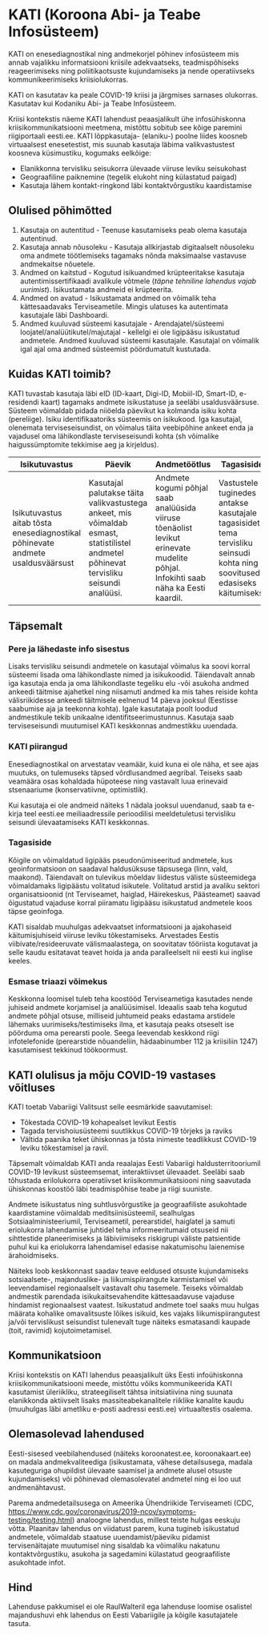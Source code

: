 # KATI (Koroona Abi- ja Teabe Infosüsteem)

KATI on enesediagnostikal ning andmekorjel põhinev infosüsteem mis annab vajalikku informatsiooni kriisile adekvaatseks, teadmispõhiseks reageerimiseks ning poliitikaotsuste kujundamiseks ja nende operatiivseks kommunikeerimiseks kriisiolukorras.

KATI on kasutatav ka peale COVID-19 kriisi ja järgmises sarnases olukorras. Kasutatav kui Kodaniku Abi- ja Teabe Infosüsteem.

Kriisi kontekstis näeme KATI lahendust peaasjalikult ühe infosühiskonna kriisikommunikatsiooni meetmena, mistõttu sobitub see kõige paremini riigiportaali eesti.ee. KATI lõppkasutaja- (elaniku-) poolne liides koosneb virtuaalsest enesetestist, mis suunab kasutaja läbima valikvastustest koosneva küsimustiku, kogumaks eelkõige:

- Elanikkonna tervisliku seisukorra ülevaade viiruse leviku seisukohast
- Geograafiline paiknemine (tegelik elukoht ning külastatud paigad)
- Kasutaja lähem kontakt-ringkond läbi kontaktvõrgustiku kaardistamise

## Olulised põhimõtted
1. Kasutaja on autentitud	- Teenuse kasutamiseks peab olema kasutaja autentinud.
2. Kasutaja annab nõusoleku	- Kasutaja allkirjastab digitaalselt nõusoleku oma andmete töötlemiseks tagamaks nõnda maksimaalse vastavuse andmekaitse nõuetele.
3. Andmed on kaitstud	- Kogutud isikuandmed krüpteeritakse kasutaja autentimissertifikaadi avalikule võtmele (*täpne tehniline lahendus vajab uurimist*). Isikustamata andmeid ei krüpteerita.
4. Andmed on avatud -	Isikustamata andmed on võimalik teha kättesaadavaks Terviseametile. Mingis ulatuses ka autentimata kasutajale läbi Dashboardi.
5. Andmed kuuluvad süsteemi kasutajale -	Arendajatel/süsteemi loojatel/analüütikutel/majutajal - kellelgi ei ole ligipääsu isikustatud andmetele. Andmed kuuluvad süsteemi kasutajale. Kasutajal on võimalik igal ajal oma andmed süsteemist pöördumatult kustutada.

## Kuidas KATI toimib?
KATI tuvastab kasutaja läbi eID (ID-kaart, Digi-ID, Mobiil-ID, Smart-ID, e-residendi kaart) tagamaks andmete isikustatuse ja seeläbi usaldusväärsuse. Süsteem võimaldab pidada niiöelda päevikut ka kolmanda isiku kohta (pereliige). Isiku identifikaatoriks süsteemis on isikukood. Iga kasutajal, olenemata terviseseisundist, on võimalus täita veebipõhine ankeet enda ja vajadusel oma lähikondlaste terviseseisundi kohta (sh võimalike haigussümptomite tekkimise aeg ja kirjeldus).

Isikutuvastus | Päevik | Andmetöötlus | Tagasiside
------------- | ------------- | ------------- | ------------- 
Isikutuvastus aitab tõsta enesediagnostikal põhinevate andmete usaldusväärsust | Kasutajal palutakse täita valikvastustega ankeet, mis võimaldab esmast, statistilistel andmetel põhinevat tervisliku seisundi analüüsi. | Andmete kogumi põhjal saab analüüsida viiruse tõenäolist levikut erinevate mudelite põhjal. Infokihti saab näha ka Eesti kaardil. | Vastustele tuginedes antakse kasutajale tagasisidet tema tervisliku seinsudi kohta ning soovitused edasiseks käitumiseks.

## Täpsemalt
### Pere ja lähedaste info sisestus
Lisaks tervisliku seisundi andmetele on kasutajal võimalus ka soovi korral süsteemi lisada oma lähikondlaste nimed ja isikukoodid. Täiendavalt annab iga kasutaja enda ja oma lähikondlaste tegeliku elu -või asukoha andmed ankeedi täitmise ajahetkel ning niisamuti andmed ka mis tahes reiside kohta välisriikidesse ankeedi täitmisele eelnenud 14 päeva jooksul (Eestisse saabumise aja ja teekonna kohta). Igale kasutataja poolt loodud andmestikule tekib unikaalne identifitseerimustunnus. Kasutaja saab terviseseisundi muutumisel KATI keskkonnas andmestikku uuendada.

### KATI piirangud
Enesediagnostikal on arvestatav veamäär, kuid kuna ei ole näha, et see ajas muutuks, on tulemuseks täpsed võrdlusandmed aegribal. Teiseks saab veamäära osas kohaldada hüpoteese ning vastavalt luua erinevaid stsenaariume (konservatiivne, optimistlik).

Kui kasutaja ei ole andmeid näiteks 1 nädala jooksul uuendanud, saab ta e-kirja teel eesti.ee meiliaadressile perioodilisi meeldetuletusi tervisliku seisundi ülevaatamiseks KATI keskkonnas.

### Tagasiside
Kõigile on võimaldatud ligipääs pseudonümiseeritud andmetele, kus geoinformatsioon on saadaval haldusüksuse täpsusega (linn, vald, maakond). Täiendavalt on tulevikus mõeldav liidestus väliste süsteemidega võimaldamaks ligipäästu volitatud isikutele. Volitatud arstid ja avaliku sektori organisatsioonid (nt Terviseamet, haiglad, Häirekeskus, Päästeamet) saavad õigustatud vajaduse korral piiramatu ligipääsu isikustatud andmetele koos täpse geoinfoga.

KATI sisaldab muuhulgas adekvaatset informatsiooni ja ajakohaseid käitumisjuhiseid viiruse leviku tõkestamiseks. Arvestades Eestis viibivate/resideeruvate välismaalastega, on soovitatav tööriista kogutavat ja selle kaudu esitatavat teavet hoida ja anda paralleelselt nii eesti kui inglise keeles.

### Esmase triaazi võimekus
Keskkonna loomisel tuleb teha koostööd Terviseametiga kasutades nende juhiseid andmete korjamisel ja analüüsimisel. Ideaalis saab teha kogutud andmete põhjal otsuse, milliseid juhtumeid peaks edastama arstidele lähemaks uurimiseks/testimiseks ilma, et kasutaja peaks otseselt ise pöörduma oma perearsti poole. Seega leevendab keskkond riigi infotelefonide (perearstide nõuandeliin, hädaabinumber 112 ja kriisiliin 1247) kasutamisest tekkinud töökoormust.

## KATI olulisus ja mõju COVID-19 vastases võitluses

KATI toetab Vabariigi Valitsust selle eesmärkide saavutamisel:

- Tõkestada COVID-19 kohapealset levikut Eestis
- Tagada tervishoiusüsteemi suutlikkus COVID-19 tõrjeks ja raviks
- Vältida paanika teket ühiskonnas ja tõsta inimeste teadlikkust COVID-19 leviku tõkestamisel ja ravil.

Täpsemalt võimaldab KATI anda reaalajas Eesti Vabariigi haldusterritooriumil COVID-19 levikust süsteemsemat, interaktiivset ülevaadet. Seeläbi saab tõhustada erilolukorra operatiivset kriisikommunikatsiooni ning saavutada ühiskonnas koostöö läbi teadmispõhise teabe ja riigi suuniste.

Andmete isikustatus ning suhtlusvõrgustike ja geograafiliste asukohtade kaardistamine võimaldab meditsiinisüsteemil, sealhulgas Sotsiaalministeeriumil, Terviseametil, perearstidel, haiglatel ja samuti eriolukorra lahendamise juhtidel teha informeeritumaid otsuseid nii sihttestide planeerimiseks ja läbiviimiseks riskigrupi väliste patsientide puhul kui ka eriolukorra lahendamisel edasise nakatumisohu laienemise ärahoidmiseks.

Näiteks loob keskkonnast saadav teave eeldused otsuste kujundamiseks sotsiaalsete-, majanduslike- ja liikumispiirangute karmistamisel või leevendamisel regionaalselt vastavalt ohu tasemele. Teiseks võimaldab andmestik parendada isikukaitsevahendite kättesaadavuse vajaduse hindamist regionaalsest vaatest. Isikustatud andmete toel saaks muu hulgas määrata kohalike omavalitsuste lõikes isikuid, kes vajaks liikumispiirangutest ja/või tervislikust seisundist tulenevalt tuge näiteks esmatasandi kaupade (toit, ravimid) kojutoimetamisel.

## Kommunikatsioon
Kriisi kontekstis on KATI lahendus peaasjalikult üks Eesti infoühiskonna kriisikommunikatsiooni meede, mistõttu võiks kommunikeerida KATI kasutamist üleriikliku, strateegiliselt tähtsa initsiatiivina ning suunata elanikkonda aktiivselt lisaks massiteabekanalitele riiklike kanalite kaudu (muuhulgas läbi ametliku e-posti aadressi eesti.ee) virtuaaltestis osalema.

## Olemasolevad lahendused
Eesti-sisesed veebilahendused (näiteks koroonatest.ee, koroonakaart.ee) on madala andmekvaliteediga (isikustamata, vähese detailsusega, madala kasuteguriga ohupildist ülevaate saamisel ja andmete alusel otsuste kujundamiseks) või põhinevad olemasolevatel andmetel ning ei loo uut andmenähtavust.

Parema andmedetailsusega on Ameerika Ühendriikide Terviseameti (CDC, https://www.cdc.gov/coronavirus/2019-ncov/symptoms-testing/testing.html) analoogne lahendus, millest teiste hulgas eeskuju võtta. Plaanitav lahendus on viidatust parem, kuna tugineb isikustatud andmetele, võimaldab staatuse uuendamist/päeviku pidamist tervisenäitajate muutumisel ning sisaldab ka võimaliku nakatunu kontaktvõrgustiku, asukoha ja sagedamini külastatud geograafiliste asukohtade infot.

## Hind
Lahenduse pakkumisel ei ole RaulWalteril ega lahenduse loomise osalistel majandushuvi ehk lahendus on Eesti Vabariigile ja kõigile kasutajatele tasuta.
